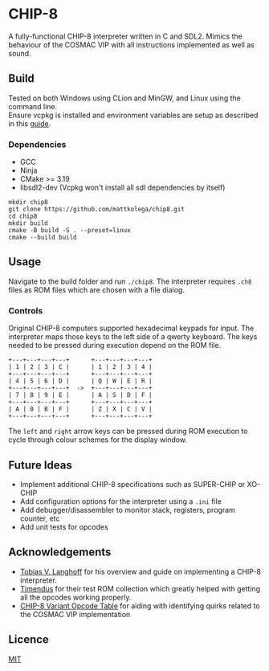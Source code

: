 # CHIP-8
A fully-functional CHIP-8 interpreter written in C and SDL2. Mimics the behaviour of the COSMAC VIP with all instructions implemented as well as sound.
## Build
Tested on both Windows using CLion and MinGW, and Linux using the command line. \
Ensure vcpkg is installed and environment variables are setup as described in this [guide](https://learn.microsoft.com/en-us/vcpkg/get_started/get-started?pivots=shell-bash).
### Dependencies
- GCC
- Ninja
- CMake >= 3.19
- libsdl2-dev (Vcpkg won't install all sdl dependencies by itself)
```shell
mkdir chip8
git clone https://github.com/mattkolega/chip8.git
cd chip8
mkdir build
cmake -B build -S . --preset=linux
cmake --build build
```
## Usage
Navigate to the build folder and run `./chip8`.
The interpreter requires `.ch8` files as ROM files which are chosen with a file dialog.
### Controls
Original CHIP-8 computers supported hexadecimal keypads for input. The interpreter maps those keys to the left side of a qwerty keyboard.
The keys needed to be pressed during execution depend on the ROM file.
```
+---+---+---+---+      +---+---+---+---+
| 1 | 2 | 3 | C |      | 1 | 2 | 3 | 4 |
+---+---+---+---+      +---+---+---+---+
| 4 | 5 | 6 | D |      | Q | W | E | R |
+---+---+---+---+  ->  +---+---+---+---+
| 7 | 8 | 9 | E |      | A | S | D | F |
+---+---+---+---+      +---+---+---+---+
| A | 0 | B | F |      | Z | X | C | V |
+---+---+---+---+      +---+---+---+---+
```
The `left` and `right` arrow keys can be pressed during ROM execution to cycle through colour schemes for the display window.
## Future Ideas
- Implement additional CHIP-8 specifications such as SUPER-CHIP or XO-CHIP
- Add configuration options for the interpreter using a `.ini` file
- Add debugger/disassembler to monitor stack, registers, program counter, etc
- Add unit tests for opcodes
## Acknowledgements
- [Tobias V. Langhoff](https://tobiasvl.github.io/blog/write-a-chip-8-emulator/) for his overview and guide on implementing a CHIP-8 interpreter.
- [Timendus](https://github.com/Timendus/chip8-test-suite) for their test ROM collection which greatly helped with getting all the opcodes working properly.
- [CHIP-8 Variant Opcode Table](https://chip8.gulrak.net/) for aiding with identifying quirks related to the COSMAC VIP implementation
## Licence
[MIT](LICENSE)
